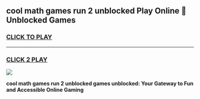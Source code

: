 
## cool math games run 2 unblocked Play Online 👋 Unblocked Games
<h3>
<a href="https://news.freeplayer.one?title=cool_math_games_run_2_unblocked&ref=17CMG">CLICK TO PLAY</a></h3>
<hr>

<h3>
<a href="https://news.freeplayer.one?title=cool_math_games_run_2_unblocked&ref=17CMG">CLICK 2 PLAY</a>
  
</h3>

<a href="https://news.freeplayer.one?title=cool_math_games_run_2_unblocked&ref=17CMG/"><img src="https://clearcache.store/games.png"></a>


**cool math games run 2 unblocked games unblocked: Your Gateway to Fun and Accessible Online Gaming**
